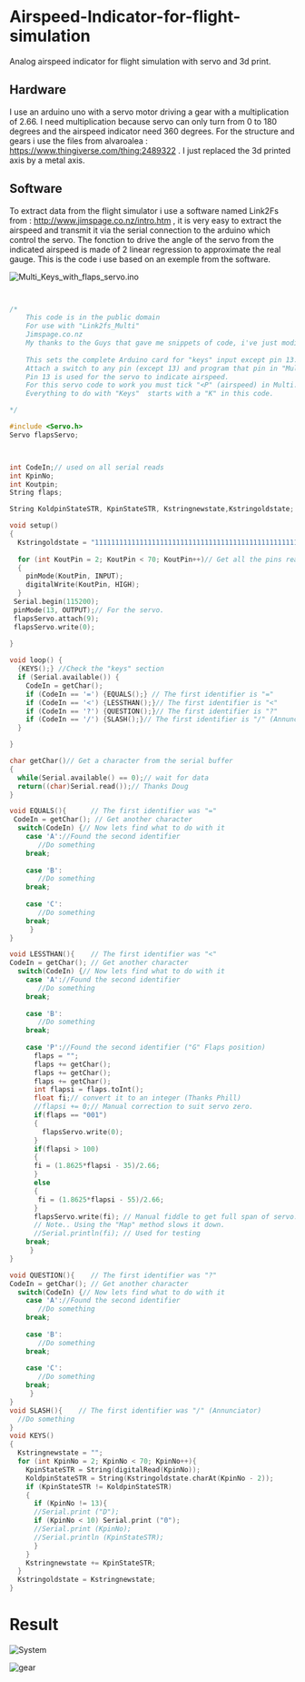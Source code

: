 # Airspeed-Indicator-for-flight-simulation

Analog airspeed indicator for flight simulation with servo and 3d print.

## Hardware

I use an arduino uno with a servo motor driving a gear with a multiplication of 2.66. I need multiplication because servo can only turn from 0 to 180 degrees and the airspeed indicator need 360 degrees. For the structure and gears i use the files from alvaroalea : https://www.thingiverse.com/thing:2489322 . I just replaced the 3d printed axis by a metal axis.

## Software

To extract data from the flight simulator i use a software named Link2Fs from : http://www.jimspage.co.nz/intro.htm , it is very easy to extract the airspeed and transmit it via the serial connection to the arduino which control the servo. The fonction to drive the angle of the servo from the indicated airspeed is made of 2 linear regression to approximate the real gauge.
This is the code i use based on an exemple from the software.

![Multi_Keys_with_flaps_servo.ino](\Multi_Keys_with_flaps_servo.ino)

```C++


/* 
    This code is in the public domain
    For use with "Link2fs_Multi"
    Jimspage.co.nz
    My thanks to the Guys that gave me snippets of code, i've just modified to have a servo for the airspeed. 
    
    This sets the complete Arduino card for "keys" input except pin 13.
    Attach a switch to any pin (except 13) and program that pin in "Multi"
    Pin 13 is used for the servo to indicate airspeed.
    For this servo code to work you must tick "<P" (airspeed) in Multi.
    Everything to do with "Keys"  starts with a "K" in this code.

*/

#include <Servo.h>
Servo flapsServo;



int CodeIn;// used on all serial reads
int KpinNo; 
int Koutpin;
String flaps;

String KoldpinStateSTR, KpinStateSTR, Kstringnewstate,Kstringoldstate;

void setup() 
{
  Kstringoldstate = "111111111111111111111111111111111111111111111111111111111111111111111";
  
  for (int KoutPin = 2; KoutPin < 70; KoutPin++)// Get all the pins ready for "Keys"  
  {
    pinMode(KoutPin, INPUT);
    digitalWrite(KoutPin, HIGH);  
  }
 Serial.begin(115200); 
 pinMode(13, OUTPUT);// For the servo.
 flapsServo.attach(9);
 flapsServo.write(0);
  
}

void loop() {
  {KEYS();} //Check the "keys" section
  if (Serial.available()) {
    CodeIn = getChar();
    if (CodeIn == '=') {EQUALS();} // The first identifier is "="
    if (CodeIn == '<') {LESSTHAN();}// The first identifier is "<"
    if (CodeIn == '?') {QUESTION();}// The first identifier is "?"
    if (CodeIn == '/') {SLASH();}// The first identifier is "/" (Annunciators)
  }

}

char getChar()// Get a character from the serial buffer
{
  while(Serial.available() == 0);// wait for data
  return((char)Serial.read());// Thanks Doug
}

void EQUALS(){      // The first identifier was "="
 CodeIn = getChar(); // Get another character
  switch(CodeIn) {// Now lets find what to do with it
    case 'A'://Found the second identifier
       //Do something
    break;
     
    case 'B':
       //Do something
    break;
     
    case 'C':
       //Do something
    break;
     }
}

void LESSTHAN(){    // The first identifier was "<"
CodeIn = getChar(); // Get another character
  switch(CodeIn) {// Now lets find what to do with it
    case 'A'://Found the second identifier
       //Do something
    break;
     
    case 'B':
       //Do something
    break;
     
    case 'P'://Found the second identifier ("G" Flaps position)
      flaps = "";
      flaps += getChar();
      flaps += getChar();
      flaps += getChar();
      int flapsi = flaps.toInt(); 
      float fi;// convert it to an integer (Thanks Phill)
      //flapsi += 0;// Manual correction to suit servo zero.
      if(flaps == "001")
      {
        flapsServo.write(0);
      }
      if(flapsi > 100)
      {
      fi = (1.8625*flapsi - 35)/2.66; 
      }
      else
      {
       fi = (1.8625*flapsi - 55)/2.66;
      }
      flapsServo.write(fi); // Manual fiddle to get full span of servo.
      // Note.. Using the "Map" method slows it down.
      //Serial.println(fi); // Used for testing
    break;
     }
}

void QUESTION(){    // The first identifier was "?"
CodeIn = getChar(); // Get another character
  switch(CodeIn) {// Now lets find what to do with it
    case 'A'://Found the second identifier
       //Do something
    break;
     
    case 'B':
       //Do something
    break;
     
    case 'C':
       //Do something
    break;
     }
}
void SLASH(){    // The first identifier was "/" (Annunciator)
  //Do something
}
void KEYS() 
{
  Kstringnewstate = "";
  for (int KpinNo = 2; KpinNo < 70; KpinNo++){
    KpinStateSTR = String(digitalRead(KpinNo)); 
    KoldpinStateSTR = String(Kstringoldstate.charAt(KpinNo - 2));
    if (KpinStateSTR != KoldpinStateSTR)
    {
      if (KpinNo != 13){
      //Serial.print ("D"); 
      if (KpinNo < 10) Serial.print ("0");
      //Serial.print (KpinNo);
      //Serial.println (KpinStateSTR);
      }
    }
    Kstringnewstate += KpinStateSTR;
  }
  Kstringoldstate = Kstringnewstate;
}
```
# Result


![System](\system.jpg)

![gear](\gear.jpg)
